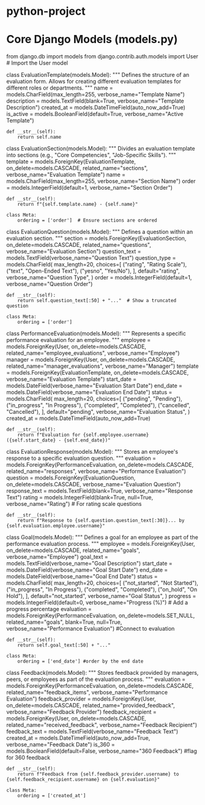 # python-project
# Core Django Models (models.py)
from django.db import models
from django.contrib.auth.models import User  # Import the User model

class EvaluationTemplate(models.Model):
    """
    Defines the structure of an evaluation form.  Allows for creating
    different evaluation templates for different roles or departments.
    """
    name = models.CharField(max_length=255, verbose_name="Template Name")
    description = models.TextField(blank=True, verbose_name="Template Description")
    created_at = models.DateTimeField(auto_now_add=True)
    is_active = models.BooleanField(default=True, verbose_name="Active Template")

    def __str__(self):
        return self.name

class EvaluationSection(models.Model):
    """
    Divides an evaluation template into sections (e.g., "Core Competencies", "Job-Specific Skills").
    """
    template = models.ForeignKey(EvaluationTemplate, on_delete=models.CASCADE, related_name="sections", verbose_name="Evaluation Template")
    name = models.CharField(max_length=255, verbose_name="Section Name")
    order = models.IntegerField(default=1, verbose_name="Section Order")

    def __str__(self):
        return f"{self.template.name} - {self.name}"
    
    class Meta:
        ordering = ['order']  # Ensure sections are ordered

class EvaluationQuestion(models.Model):
    """
    Defines a question within an evaluation section.
    """
    section = models.ForeignKey(EvaluationSection, on_delete=models.CASCADE, related_name="questions", verbose_name="Evaluation Section")
    question_text = models.TextField(verbose_name="Question Text")
    question_type = models.CharField(
        max_length=20,
        choices=[
            ("rating", "Rating Scale"),
            ("text", "Open-Ended Text"),
            ("yesno", "Yes/No"),
        ],
        default="rating",
        verbose_name="Question Type",
    )
    order = models.IntegerField(default=1, verbose_name="Question Order")
    
    def __str__(self):
        return self.question_text[:50] + "..."  # Show a truncated question

    class Meta:
        ordering = ['order']

class PerformanceEvaluation(models.Model):
    """
    Represents a specific performance evaluation for an employee.
    """
    employee = models.ForeignKey(User, on_delete=models.CASCADE, related_name="employee_evaluations", verbose_name="Employee")
    manager = models.ForeignKey(User, on_delete=models.CASCADE, related_name="manager_evaluations", verbose_name="Manager")
    template = models.ForeignKey(EvaluationTemplate, on_delete=models.CASCADE, verbose_name="Evaluation Template")
    start_date = models.DateField(verbose_name="Evaluation Start Date")
    end_date = models.DateField(verbose_name="Evaluation End Date")
    status = models.CharField(
        max_length=20,
        choices=[
            ("pending", "Pending"),
            ("in_progress", "In Progress"),
            ("completed", "Completed"),
            ("cancelled", "Cancelled"),
        ],
        default="pending",
        verbose_name="Evaluation Status",
    )
    created_at = models.DateTimeField(auto_now_add=True)
    
    def __str__(self):
        return f"Evaluation for {self.employee.username} ({self.start_date} - {self.end_date})"

class EvaluationResponse(models.Model):
    """
    Stores an employee's response to a specific evaluation question.
    """
    evaluation = models.ForeignKey(PerformanceEvaluation, on_delete=models.CASCADE, related_name="responses", verbose_name="Performance Evaluation")
    question = models.ForeignKey(EvaluationQuestion, on_delete=models.CASCADE, verbose_name="Evaluation Question")
    response_text = models.TextField(blank=True, verbose_name="Response Text")
    rating = models.IntegerField(blank=True, null=True, verbose_name="Rating")  # For rating scale questions

    def __str__(self):
        return f"Response to {self.question.question_text[:30]}... by {self.evaluation.employee.username}"

class Goal(models.Model):
    """
    Defines a goal for an employee as part of the performance evaluation process.
    """
    employee = models.ForeignKey(User, on_delete=models.CASCADE, related_name="goals", verbose_name="Employee")
    goal_text = models.TextField(verbose_name="Goal Description")
    start_date = models.DateField(verbose_name="Goal Start Date")
    end_date = models.DateField(verbose_name="Goal End Date")
    status = models.CharField(
        max_length=20,
        choices=[
            ("not_started", "Not Started"),
            ("in_progress", "In Progress"),
            ("completed", "Completed"),
            ("on_hold", "On Hold"),
        ],
        default="not_started",
        verbose_name="Goal Status",
    )
    progress = models.IntegerField(default=0, verbose_name="Progress (%)")  # Add a progress percentage
    evaluation = models.ForeignKey(PerformanceEvaluation, on_delete=models.SET_NULL, related_name="goals", blank=True, null=True, verbose_name="Performance Evaluation") #Connect to evaluation
    
    def __str__(self):
        return self.goal_text[:50] + "..."
    
    class Meta:
        ordering = ['end_date'] #order by the end date

class Feedback(models.Model):
    """
    Stores feedback provided by managers, peers, or employees as part of the evaluation process.
    """
    evaluation = models.ForeignKey(PerformanceEvaluation, on_delete=models.CASCADE, related_name="feedback_items", verbose_name="Performance Evaluation")
    feedback_provider = models.ForeignKey(User, on_delete=models.CASCADE, related_name="provided_feedback", verbose_name="Feedback Provider")
    feedback_recipient = models.ForeignKey(User, on_delete=models.CASCADE, related_name="received_feedback", verbose_name="Feedback Recipient")
    feedback_text = models.TextField(verbose_name="Feedback Text")
    created_at = models.DateTimeField(auto_now_add=True, verbose_name="Feedback Date")
    is_360 = models.BooleanField(default=False, verbose_name="360 Feedback") #flag for 360 feedback

    def __str__(self):
        return f"Feedback from {self.feedback_provider.username} to {self.feedback_recipient.username} on {self.evaluation}"
    
    class Meta:
        ordering = ['created_at']


